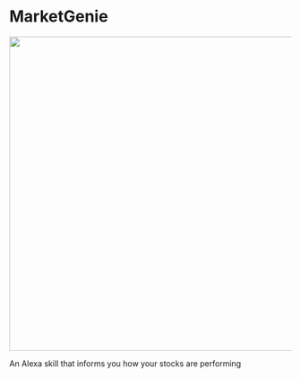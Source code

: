 # MarketGenie

<p align="center">
  <img width="560" height="560" src="https://github.com/rishibarad/MarketGenie/blob/master/assets/images/en-US_largeIconUri.png">
</p>

An Alexa skill that informs you how your stocks are performing
